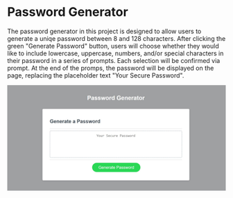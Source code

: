 # Password Generator

The password generator in this project is designed to allow users to generate a uniqe password between 8 and 128 characters. After clicking the green "Generate Password" button, users will choose whether they would like to include lowercase, uppercase, numbers, and/or special characters in their password in a series of prompts. Each selection will be confirmed via prompt. At the end of the promps, the password will be displayed on the page, replacing the placeholder text "Your Secure Password".

<img src="https://github.com/chidinmanze/passwordgenerator/blob/master/passwordgenpic.JPG" alt ="website screenshot"> 
